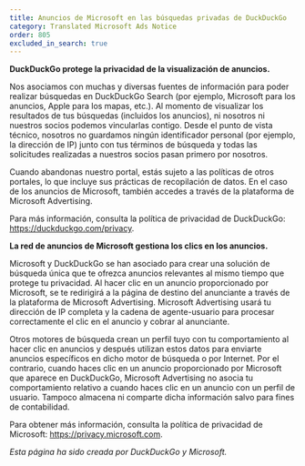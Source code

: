 ```yaml
---
title: Anuncios de Microsoft en las búsquedas privadas de DuckDuckGo
category: Translated Microsoft Ads Notice
order: 805
excluded_in_search: true
---
```


**DuckDuckGo protege la privacidad de la visualización de anuncios.**

Nos asociamos con muchas y diversas fuentes de información para poder realizar búsquedas en DuckDuckGo Search (por ejemplo, Microsoft para los anuncios, Apple para los mapas, etc.). Al momento de visualizar los resultados de tus búsquedas (incluidos los anuncios), ni nosotros ni nuestros socios podemos vincularlas contigo. Desde el punto de vista técnico, nosotros no guardamos ningún identificador personal (por ejemplo, la dirección de IP) junto con tus términos de búsqueda y todas las solicitudes realizadas a nuestros socios pasan primero por nosotros.

Cuando abandonas nuestro portal, estás sujeto a las políticas de otros portales, lo que incluye sus prácticas de recopilación de datos. En el caso de los anuncios de Microsoft, también accedes a través de la plataforma de Microsoft Advertising.

Para más información, consulta la política de privacidad de DuckDuckGo: <https://duckduckgo.com/privacy>.

**La red de anuncios de Microsoft gestiona los clics en los anuncios.**

Microsoft y DuckDuckGo se han asociado para crear una solución de búsqueda única que te ofrezca anuncios relevantes al mismo tiempo que protege tu privacidad. Al hacer clic en un anuncio proporcionado por Microsoft, se te redirigirá a la página de destino del anunciante a través de la plataforma de Microsoft Advertising. Microsoft Advertising usará tu dirección de IP completa y la cadena de agente-usuario para procesar correctamente el clic en el anuncio y cobrar al anunciante.

Otros motores de búsqueda crean un perfil tuyo con tu comportamiento al hacer clic en anuncios y después utilizan estos datos para enviarte anuncios específicos en dicho motor de búsqueda o por Internet. Por el contrario, cuando haces clic en un anuncio proporcionado por Microsoft que aparece en DuckDuckGo, Microsoft Advertising no asocia tu comportamiento relativo a cuando haces clic en un anuncio con un perfil de usuario. Tampoco almacena ni comparte dicha información salvo para fines de contabilidad.

Para obtener más información, consulta la política de privacidad de Microsoft: <https://privacy.microsoft.com>.

_Esta página ha sido creada por DuckDuckGo y Microsoft._